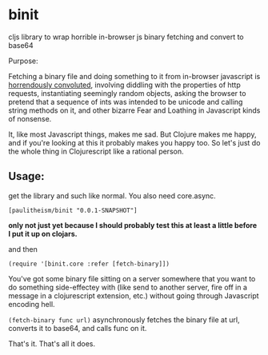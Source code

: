 # binit
cljs library to wrap horrible in-browser js binary fetching and convert to base64

Purpose: 

Fetching a binary file and doing something to it from in-browser javascript is [horrendously convoluted](https://github.com/paultopia/scrape-pdf), involving diddling with the properties of http requests, instantiating seemingly random objects, asking the browser to pretend that a sequence of ints was intended to be unicode and calling string methods on it, and other bizarre Fear and Loathing in Javascript kinds of nonsense.

It, like most Javascript things, makes me sad.  But Clojure makes me happy, and if you're looking at this it probably makes you happy too.  So let's just do the whole thing in Clojurescript like a rational person.

## Usage: 

get the library and such like normal. You also need core.async. 

    [paulitheism/binit "0.0.1-SNAPSHOT"]

**only not just yet because I should probably test this at least a little before I put it up on clojars.**

and then

    (require '[binit.core :refer [fetch-binary]])

You've got some binary file sitting on a server somewhere that you want to do something side-effectey with (like send to another server, fire off in a message in a clojurescript extension, etc.) without going through Javascript encoding hell.

`(fetch-binary func url)` asynchronously fetches the binary file at url, converts it to base64, and calls func on it. 

That's it.  That's all it does.
